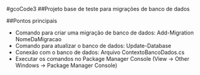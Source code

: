 #gcoCode3
##Projeto base de teste para migrações de banco de dados

##Pontos principais
* Comando para criar uma migração de banco de dados: Add-Migration NomeDaMigracao
* Comando para atualizar o banco de dados: Update-Database
* Conexão com o banco de dados: Arquivo ContextoBancoDados.cs
* Executar os comandos no Package Manager Console (View -> Other Windows -> Package Manager Console)

